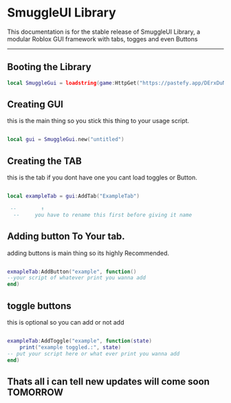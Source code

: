 # SmuggleUI Library

This documentation is for the stable release of SmuggleUI Library, a modular Roblox GUI framework with tabs, togges and even Buttons

---

## Booting the Library

```lua
local SmuggleGui = loadstring(game:HttpGet("https://pastefy.app/DErxDuNa/raw"))
```

## Creating GUI

this is the main thing so you stick this thing to your usage script.

```lua

local gui = SmuggleGui.new("untitled")

```

## Creating the TAB

this is the tab if you dont have one you cant load toggles or Button.

```lua

local exampleTab = gui:AddTab("ExampleTab")

 --        ↑
  --     you have to rename this first before giving it name
```

## Adding button To Your tab.


adding buttons is main thing so its highly Recommended.


```lua

exmapleTab:AddButton("example", function()
--your script of whatever print you wanna add
end)

```

## toggle buttons 

this is optional so you can add or not add

```lua

exampleTab:AddToggle("example", function(state)
    print("example toggled.:", state)
-- put your script here or what ever print you wanna add
end)

```

## Thats all i can tell new updates will come soon TOMORROW 

